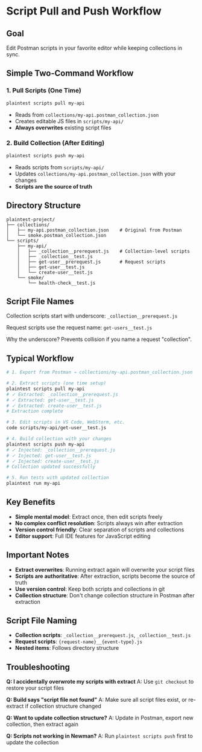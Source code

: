# Script Pull and Push Workflow

## Goal
Edit Postman scripts in your favorite editor while keeping collections in sync.

## Simple Two-Command Workflow

### 1. Pull Scripts (One Time)
```bash
plaintest scripts pull my-api
```
- Reads from `collections/my-api.postman_collection.json`
- Creates editable JS files in `scripts/my-api/`
- **Always overwrites** existing script files

### 2. Build Collection (After Editing)
```bash
plaintest scripts push my-api
```
- Reads scripts from `scripts/my-api/`
- Updates `collections/my-api.postman_collection.json` with your changes
- **Scripts are the source of truth**

## Directory Structure

```
plaintest-project/
├── collections/
│   ├── my-api.postman_collection.json    # Original from Postman
│   └── smoke.postman_collection.json
└── scripts/
    ├── my-api/
    │   ├── _collection__prerequest.js    # Collection-level scripts
    │   ├── _collection__test.js
    │   ├── get-user__prerequest.js       # Request scripts
    │   ├── get-user__test.js
    │   └── create-user__test.js
    └── smoke/
        └── health-check__test.js
```

## Script File Names

Collection scripts start with underscore: `_collection__prerequest.js`

Request scripts use the request name: `get-users__test.js`

Why the underscore? Prevents collision if you name a request "collection".

## Typical Workflow

```bash
# 1. Export from Postman → collections/my-api.postman_collection.json

# 2. Extract scripts (one time setup)
plaintest scripts pull my-api
# ✓ Extracted: _collection__prerequest.js
# ✓ Extracted: get-user__test.js
# ✓ Extracted: create-user__test.js
# Extraction complete

# 3. Edit scripts in VS Code, WebStorm, etc.
code scripts/my-api/get-user__test.js

# 4. Build collection with your changes
plaintest scripts push my-api
# ✓ Injected: _collection__prerequest.js
# ✓ Injected: get-user__test.js
# ✓ Injected: create-user__test.js
# Collection updated successfully

# 5. Run tests with updated collection
plaintest run my-api
```

## Key Benefits

- **Simple mental model**: Extract once, then edit scripts freely
- **No complex conflict resolution**: Scripts always win after extraction
- **Version control friendly**: Clear separation of scripts and collections
- **Editor support**: Full IDE features for JavaScript editing

## Important Notes

- **Extract overwrites**: Running extract again will overwrite your script files
- **Scripts are authoritative**: After extraction, scripts become the source of truth
- **Use version control**: Keep both scripts and collections in git
- **Collection structure**: Don't change collection structure in Postman after extraction

## Script File Naming

- **Collection scripts**: `_collection__prerequest.js`, `_collection__test.js`
- **Request scripts**: `{request-name}__{event-type}.js`
- **Nested items**: Follows directory structure

## Troubleshooting

**Q: I accidentally overwrote my scripts with extract**
A: Use `git checkout` to restore your script files

**Q: Build says "script file not found"**
A: Make sure all script files exist, or re-extract if collection structure changed

**Q: Want to update collection structure?**
A: Update in Postman, export new collection, then extract again

**Q: Scripts not working in Newman?**
A: Run `plaintest scripts push` first to update the collection
